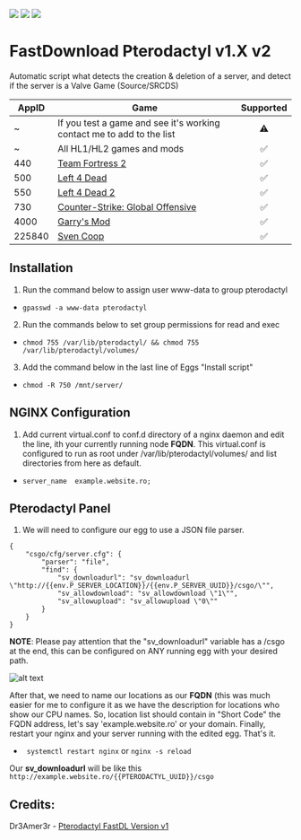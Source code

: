 ![](https://img.shields.io/github/languages/top/alexevladgabriel/fastdl-pterodactyl?label=Shell&style=flat-square)
![](https://img.shields.io/github/license/alexevladgabriel/fastdl-pterodactyl?color=F56E41&label=License&style=flat-square)
![](https://img.shields.io/badge/Discord-Scai%238477-0E47B3?style=flat-square)
# FastDownload Pterodactyl v1.X v2
Automatic script what detects the creation & deletion of a server, and detect if the server is a Valve Game (Source/SRCDS)

AppID | Game | Supported
------------ | ------------- | :--:
~ | If you test a game and see it's working contact me to add to the list | ⚠️
~ | All HL1/HL2 games and mods | ✅ 
440 | [Team Fortress 2](http://store.steampowered.com/app/440/) | ✅ 
500 | [Left 4 Dead](http://store.steampowered.com/app/500/) | ✅ 
550 | [Left 4 Dead 2](http://store.steampowered.com/app/550/) | ✅ 
730 | [Counter-Strike: Global Offensive](http://store.steampowered.com/app/730/) | ✅ 
4000 | [Garry's Mod](http://store.steampowered.com/app/4000/) | ✅ 
225840 | [Sven Coop](http://store.steampowered.com/app/225840/) | ✅

## Installation
1. Run the command below to assign user www-data to group pterodactyl
  * ``` gpasswd -a www-data pterodactyl ```
2. Run the commands below to set group permissions for read and exec
  * ``` chmod 755 /var/lib/pterodactyl/ && chmod 755 /var/lib/pterodactyl/volumes/ ```
3. Add the command below in the last line of Eggs "Install script"
  * ``` chmod -R 750 /mnt/server/ ```


## NGINX Configuration

 1. Add current virtual.conf to conf.d directory of a nginx daemon and edit the line, ith your currently running node **FQDN**.
  This virtual.conf is configured to run as root under /var/lib/pterodactyl/volumes/ and list directories from here as default.
  
 *  ``` server_name  example.website.ro; ```
  
## Pterodactyl Panel
1. We will need to configure our egg to use a JSON file parser.

```
{
    "csgo/cfg/server.cfg": {
        "parser": "file",
        "find": {
            "sv_downloadurl": "sv_downloadurl \"http://{{env.P_SERVER_LOCATION}}/{{env.P_SERVER_UUID}}/csgo/\"",
            "sv_allowdownload": "sv_allowdownload \"1\"",
            "sv_allowupload": "sv_allowupload \"0\""
        }
    }
}
```

**NOTE**: Please pay attention that the "sv_downloadurl" variable has a /csgo at the end, this can be configured on ANY running egg with your desired path.


![alt text](http://repository.btstelecom.ro/pterodactyl_images/Screenshot_15.png)

After that, we need to name our locations as our **FQDN** (this was much easier for me to configure it as we have the description for locations who show our CPU names.
So, location list should contain in "Short Code" the FQDN address, let's say 'example.website.ro' or your domain.
Finally, restart your nginx and your server running with the edited egg. That's it.

* ``` systemctl restart nginx``` or ```nginx -s reload```

Our **sv_downloadurl** will be like this
`http://example.website.ro/{{PTERODACTYL_UUID}}/csgo`

## Credits:
Dr3Amer3r - [Pterodactyl FastDL Version v1](https://github.com/Dr3Ame3r/pterodactyl_fastdl)
